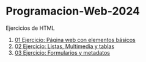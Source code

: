 # Programacion-Web-2024
Ejercicios de HTML
1. [01 Ejercicio: Página web con elementos básicos](/Ejercicio_1/Pagina_web_elementos_basica.html)
2. [02 Ejercicio: Listas, Multimedia y tablas](/Ejercicio_2/Ejercicio_2_Listas_Multimedia_y_tablas.html)
3. [03 Ejercicio: Formularios y metadatos](/Ejercicio_3/ejercicio3.html)